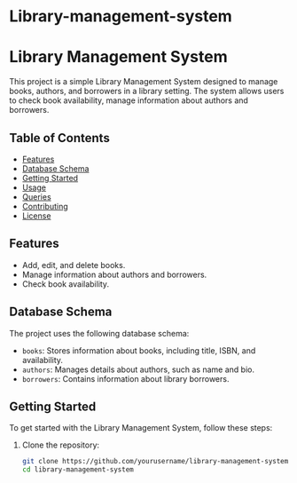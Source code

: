 # Library-management-system
# Library Management System

This project is a simple Library Management System designed to manage books, authors, and borrowers in a library setting. The system allows users to check book availability, manage information about authors and borrowers.

## Table of Contents

- [Features](#features)
- [Database Schema](#database-schema)
- [Getting Started](#getting-started)
- [Usage](#usage)
- [Queries](#queries)
- [Contributing](#contributing)
- [License](#license)

## Features

- Add, edit, and delete books.
- Manage information about authors and borrowers.
- Check book availability.


## Database Schema

The project uses the following database schema:

- `books`: Stores information about books, including title, ISBN, and availability.
- `authors`: Manages details about authors, such as name and bio.
- `borrowers`: Contains information about library borrowers.


## Getting Started

To get started with the Library Management System, follow these steps:

1. Clone the repository:

   ```bash
   git clone https://github.com/yourusername/library-management-system.git
   cd library-management-system
